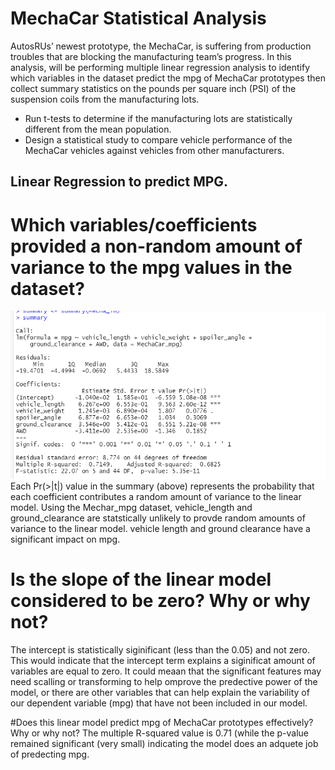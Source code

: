 # MechaCar Statistical Analysis 

AutosRUs’ newest prototype, the MechaCar, is suffering from production troubles that are blocking the manufacturing team’s progress. In this analysis, will be performing  multiple linear regression analysis to identify which variables in the dataset predict the mpg of MechaCar prototypes then collect summary statistics on the pounds per square inch (PSI) of the suspension coils from the manufacturing lots.
- Run t-tests to determine if the manufacturing lots are statistically different from the mean population.
- Design a statistical study to compare vehicle performance of the MechaCar vehicles against vehicles from other manufacturers.

## Linear Regression to predict MPG. 

# Which variables/coefficients provided a non-random amount of variance to the mpg values in the dataset?

![Multiple Linear Regression](https://github.com/HusamQ/MechaCar_Statistical_Analysis/blob/0af872ca171e36ecf9ff134b16f758b0856413c6/Multiple%20Linear.PNG)
Each Pr(>|t|) value in the summary (above) represents the probability that each coefficient contributes a random amount of variance to the linear model. Using the Mechar_mpg dataset, vehicle_length and ground_clearance are statstically unlikely to provde random amounts of variance to the linear model. vehicle length and ground clearance have a significant impact on mpg. 
# Is the slope of the linear model considered to be zero? Why or why not?
The intercept is statistically siginificant (less than the 0.05) and not zero. This would indicate that the intercept term explains a siginificat amount of variables are equal to zero. It could meaan that the significant features may need scalling or transforming to help omprove the predective power of the model, or there are other variables that can help explain the variability of our dependent variable (mpg) that have not been included in our model. 

#Does this linear model predict mpg of MechaCar prototypes effectively? Why or why not?
The multiple R-squared value is 0.71 (while the p-value remained significant (very small) indicating the model does an adquete job of predecting mpg. 





